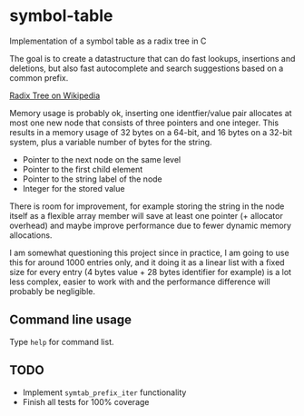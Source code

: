 # symbol-table

Implementation of a symbol table as a radix tree in C

The goal is to create a datastructure that can do fast lookups, insertions and
deletions, but also fast autocomplete and search suggestions based on a common
prefix.

[Radix Tree on Wikipedia](https://en.wikipedia.org/wiki/Radix_tree)

Memory usage is probably ok, inserting one identfier/value pair allocates at
most one new node that consists of three pointers and one integer. This results
in a memory usage of 32 bytes on a 64-bit, and 16 bytes on a 32-bit system,
plus a variable number of bytes for the string.

- Pointer to the next node on the same level
- Pointer to the first child element
- Pointer to the string label of the node
- Integer for the stored value

There is room for improvement, for example storing the string in the node itself
as a flexible array member will save at least one pointer (+ allocator overhead)
and maybe improve performance due to fewer dynamic memory allocations.

I am somewhat questioning this project since in practice, I am going to use this
for around 1000 entries only, and it doing it as a linear list with a fixed
size for every entry (4 bytes value + 28 bytes identifier for example) is a lot
less complex, easier to work with and the performance difference will probably
be negligible.

## Command line usage

Type `help` for command list.

## TODO
- Implement `symtab_prefix_iter` functionality
- Finish all tests for 100% coverage
